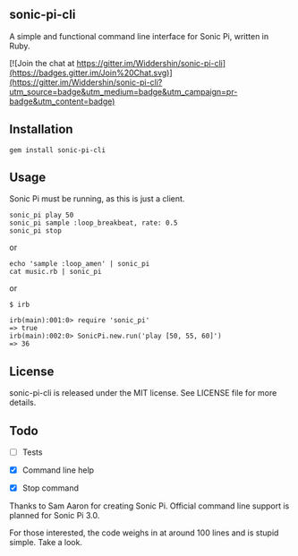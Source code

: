 sonic-pi-cli
-----------

A simple and functional command line interface for Sonic Pi, written in Ruby.

[![Join the chat at https://gitter.im/Widdershin/sonic-pi-cli](https://badges.gitter.im/Join%20Chat.svg)](https://gitter.im/Widdershin/sonic-pi-cli?utm_source=badge&utm_medium=badge&utm_campaign=pr-badge&utm_content=badge)

Installation
-------

    gem install sonic-pi-cli

Usage
-----

Sonic Pi must be running, as this is just a client.

    sonic_pi play 50
    sonic_pi sample :loop_breakbeat, rate: 0.5
    sonic_pi stop

or

    echo 'sample :loop_amen' | sonic_pi
    cat music.rb | sonic_pi

or

    $ irb

    irb(main):001:0> require 'sonic_pi'
    => true
    irb(main):002:0> SonicPi.new.run('play [50, 55, 60]')
    => 36

License
------

sonic-pi-cli is released under the MIT license. See LICENSE file for more details.

Todo
----

- [ ] Tests
- [x] Command line help
- [x] Stop command


Thanks to Sam Aaron for creating Sonic Pi. Official command line support is planned for Sonic Pi 3.0.

For those interested, the code weighs in at around 100 lines and is stupid simple. Take a look.


